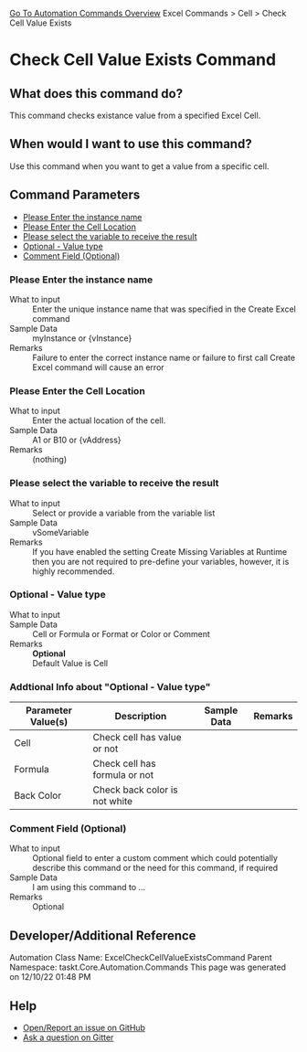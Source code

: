 <!--TITLE: Check Cell Value Exists Command -->
<!-- SUBTITLE: a command in the Excel Commands group. -->
[Go To Automation Commands Overview](/automation-commands.md)
Excel Commands &gt; Cell &gt; Check Cell Value Exists


# Check Cell Value Exists Command


## What does this command do?
This command checks existance value from a specified Excel Cell.


## When would I want to use this command?
Use this command when you want to get a value from a specific cell.


## Command Parameters
- [Please Enter the instance name](#param_0)
- [Please Enter the Cell Location](#param_1)
- [Please select the variable to receive the result](#param_2)
- [Optional - Value type](#param_3)
- [Comment Field (Optional)](#param_4)


<a id="param_0"></a>
### Please Enter the instance name


<dl>
<dt>What to input</dt><dd>Enter the unique instance name that was specified in the Create Excel command</dd>
<dt>Sample Data</dt><dd>myInstance or {vInstance}</dd>
<dt>Remarks</dt><dd>Failure to enter the correct instance name or failure to first call Create Excel command will cause an error</dd>
</dl>




<a id="param_1"></a>
### Please Enter the Cell Location


<dl>
<dt>What to input</dt><dd>Enter the actual location of the cell.</dd>
<dt>Sample Data</dt><dd>A1 or B10 or {vAddress}</dd>
<dt>Remarks</dt><dd>(nothing)</dd>
</dl>




<a id="param_2"></a>
### Please select the variable to receive the result


<dl>
<dt>What to input</dt><dd>Select or provide a variable from the variable list</dd>
<dt>Sample Data</dt><dd>vSomeVariable</dd>
<dt>Remarks</dt><dd>If you have enabled the setting Create Missing Variables at Runtime then you are not required to pre-define your variables, however, it is highly recommended.</dd>
</dl>




<a id="param_3"></a>
### Optional - Value type


<dl>
<dt>What to input</dt><dd></dd>
<dt>Sample Data</dt><dd>Cell or Formula or Format or Color or Comment</dd>
<dt>Remarks</dt><dd><b>Optional</b><br>Default Value is Cell</dd>
</dl>


### Addtional Info about &quot;Optional - Value type&quot;
| Parameter Value(s) | Description   | Sample Data 	| Remarks  	|
| ---             | ---           | ---          | ---       |
|Cell|Check cell has value or not|||
|Formula|Check cell has formula or not|||
|Back Color|Check back color is not white|||


<a id="param_4"></a>
### Comment Field (Optional)


<dl>
<dt>What to input</dt><dd>Optional field to enter a custom comment which could potentially describe this command or the need for this command, if required</dd>
<dt>Sample Data</dt><dd>I am using this command to ...</dd>
<dt>Remarks</dt><dd>Optional</dd>
</dl>




## Developer/Additional Reference
Automation Class Name: ExcelCheckCellValueExistsCommand
Parent Namespace: taskt.Core.Automation.Commands
This page was generated on 12/10/22 01:48 PM


## Help
- [Open/Report an issue on GitHub](https://github.com/rcktrncn/taskt/issues/new)
- [Ask a question on Gitter](https://gitter.im/taskt-rpa/Lobby)
